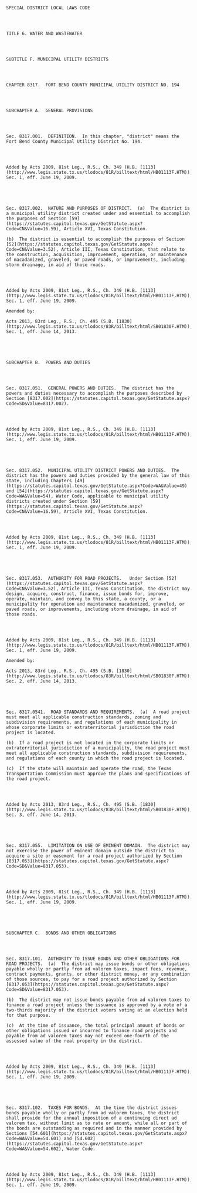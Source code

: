 ﻿
    
    
    	
    					
    
    
    SPECIAL DISTRICT LOCAL LAWS CODE
    
      
    
    
    TITLE 6. WATER AND WASTEWATER
    
      
    
    
    SUBTITLE F. MUNICIPAL UTILITY DISTRICTS
    
      
    
    
    CHAPTER 8317.  FORT BEND COUNTY MUNICIPAL UTILITY DISTRICT NO. 194
    
      
    
    
    SUBCHAPTER A.  GENERAL PROVISIONS
    
      
    
    
    Sec. 8317.001.  DEFINITION.  In this chapter, "district" means the Fort Bend County Municipal Utility District No. 194.
    
    
    
    
    Added by Acts 2009, 81st Leg., R.S., Ch. 349 (H.B. [1113](http://www.legis.state.tx.us/tlodocs/81R/billtext/html/HB01113F.HTM)), Sec. 1, eff. June 19, 2009.
    
    
    
    
    
    Sec. 8317.002.  NATURE AND PURPOSES OF DISTRICT.  (a)  The district is a municipal utility district created under and essential to accomplish the purposes of Section [59](https://statutes.capitol.texas.gov/GetStatute.aspx?Code=CN&Value=16.59), Article XVI, Texas Constitution.
    
    (b)  The district is essential to accomplish the purposes of Section [52](https://statutes.capitol.texas.gov/GetStatute.aspx?Code=CN&Value=3.52), Article III, Texas Constitution, that relate to the construction, acquisition, improvement, operation, or maintenance of macadamized, graveled, or paved roads, or improvements, including storm drainage, in aid of those roads.
    
    
    
    
    Added by Acts 2009, 81st Leg., R.S., Ch. 349 (H.B. [1113](http://www.legis.state.tx.us/tlodocs/81R/billtext/html/HB01113F.HTM)), Sec. 1, eff. June 19, 2009.
    
    Amended by: 
    
    Acts 2013, 83rd Leg., R.S., Ch. 495 (S.B. [1830](http://www.legis.state.tx.us/tlodocs/83R/billtext/html/SB01830F.HTM)), Sec. 1, eff. June 14, 2013.
    
    
    
    
    
    SUBCHAPTER B.  POWERS AND DUTIES
    
      
    
    
    Sec. 8317.051.  GENERAL POWERS AND DUTIES.  The district has the powers and duties necessary to accomplish the purposes described by Section [8317.002](https://statutes.capitol.texas.gov/GetStatute.aspx?Code=SD&Value=8317.002).
    
    
    
    
    Added by Acts 2009, 81st Leg., R.S., Ch. 349 (H.B. [1113](http://www.legis.state.tx.us/tlodocs/81R/billtext/html/HB01113F.HTM)), Sec. 1, eff. June 19, 2009.
    
    
    
    
    
    Sec. 8317.052.  MUNICIPAL UTILITY DISTRICT POWERS AND DUTIES.  The district has the powers and duties provided by the general law of this state, including Chapters [49](https://statutes.capitol.texas.gov/GetStatute.aspx?Code=WA&Value=49) and [54](https://statutes.capitol.texas.gov/GetStatute.aspx?Code=WA&Value=54), Water Code, applicable to municipal utility districts created under Section [59](https://statutes.capitol.texas.gov/GetStatute.aspx?Code=CN&Value=16.59), Article XVI, Texas Constitution.
    
    
    
    
    Added by Acts 2009, 81st Leg., R.S., Ch. 349 (H.B. [1113](http://www.legis.state.tx.us/tlodocs/81R/billtext/html/HB01113F.HTM)), Sec. 1, eff. June 19, 2009.
    
    
    
    
    
    Sec. 8317.053.  AUTHORITY FOR ROAD PROJECTS.   Under Section [52](https://statutes.capitol.texas.gov/GetStatute.aspx?Code=CN&Value=3.52), Article III, Texas Constitution, the district may design, acquire, construct, finance, issue bonds for, improve, operate, maintain, and convey to this state, a county, or a municipality for operation and maintenance macadamized, graveled, or paved roads, or improvements, including storm drainage, in aid of those roads.
    
    
    
    
    Added by Acts 2009, 81st Leg., R.S., Ch. 349 (H.B. [1113](http://www.legis.state.tx.us/tlodocs/81R/billtext/html/HB01113F.HTM)), Sec. 1, eff. June 19, 2009.
    
    Amended by: 
    
    Acts 2013, 83rd Leg., R.S., Ch. 495 (S.B. [1830](http://www.legis.state.tx.us/tlodocs/83R/billtext/html/SB01830F.HTM)), Sec. 2, eff. June 14, 2013.
    
    
    
    
    
    Sec. 8317.0541.  ROAD STANDARDS AND REQUIREMENTS.  (a)  A road project must meet all applicable construction standards, zoning and subdivision requirements, and regulations of each municipality in whose corporate limits or extraterritorial jurisdiction the road project is located.
    
    (b)  If a road project is not located in the corporate limits or extraterritorial jurisdiction of a municipality, the road project must meet all applicable construction standards, subdivision requirements, and regulations of each county in which the road project is located.
    
    (c)  If the state will maintain and operate the road, the Texas Transportation Commission must approve the plans and specifications of the road project.
    
    
    
    
    Added by Acts 2013, 83rd Leg., R.S., Ch. 495 (S.B. [1830](http://www.legis.state.tx.us/tlodocs/83R/billtext/html/SB01830F.HTM)), Sec. 3, eff. June 14, 2013.
    
    
    
    
    
    Sec. 8317.055.  LIMITATION ON USE OF EMINENT DOMAIN.  The district may not exercise the power of eminent domain outside the district to acquire a site or easement for a road project authorized by Section [8317.053](https://statutes.capitol.texas.gov/GetStatute.aspx?Code=SD&Value=8317.053).
    
    
    
    
    Added by Acts 2009, 81st Leg., R.S., Ch. 349 (H.B. [1113](http://www.legis.state.tx.us/tlodocs/81R/billtext/html/HB01113F.HTM)), Sec. 1, eff. June 19, 2009.
    
    
    
    
    
    SUBCHAPTER C.  BONDS AND OTHER OBLIGATIONS
    
      
    
    
    Sec. 8317.101.  AUTHORITY TO ISSUE BONDS AND OTHER OBLIGATIONS FOR ROAD PROJECTS.  (a)  The district may issue bonds or other obligations payable wholly or partly from ad valorem taxes, impact fees, revenue, contract payments, grants, or other district money, or any combination of those sources, to pay for a road project authorized by Section [8317.053](https://statutes.capitol.texas.gov/GetStatute.aspx?Code=SD&Value=8317.053).
    
    (b)  The district may not issue bonds payable from ad valorem taxes to finance a road project unless the issuance is approved by a vote of a two-thirds majority of the district voters voting at an election held for that purpose.
    
    (c)  At the time of issuance, the total principal amount of bonds or other obligations issued or incurred to finance road projects and payable from ad valorem taxes may not exceed one-fourth of the assessed value of the real property in the district.
    
    
    
    
    Added by Acts 2009, 81st Leg., R.S., Ch. 349 (H.B. [1113](http://www.legis.state.tx.us/tlodocs/81R/billtext/html/HB01113F.HTM)), Sec. 1, eff. June 19, 2009.
    
    
    
    
    
    Sec. 8317.102.  TAXES FOR BONDS.  At the time the district issues bonds payable wholly or partly from ad valorem taxes, the district shall provide for the annual imposition of a continuing direct ad valorem tax, without limit as to rate or amount, while all or part of the bonds are outstanding as required and in the manner provided by Sections [54.601](https://statutes.capitol.texas.gov/GetStatute.aspx?Code=WA&Value=54.601) and [54.602](https://statutes.capitol.texas.gov/GetStatute.aspx?Code=WA&Value=54.602), Water Code.
    
    
    
    
    Added by Acts 2009, 81st Leg., R.S., Ch. 349 (H.B. [1113](http://www.legis.state.tx.us/tlodocs/81R/billtext/html/HB01113F.HTM)), Sec. 1, eff. June 19, 2009.
    
    
    
    
    				
